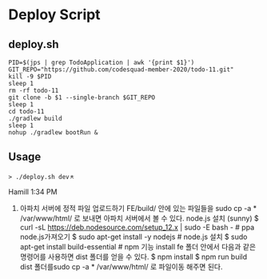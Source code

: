 # Deploy Script

## deploy.sh

```shell script
PID=$(jps | grep TodoApplication | awk '{print $1}')
GIT_REPO="https://github.com/codesquad-member-2020/todo-11.git"
kill -9 $PID
sleep 1
rm -rf todo-11
git clone -b $1 --single-branch $GIT_REPO
sleep 1
cd todo-11
./gradlew build
sleep 1
nohup ./gradlew bootRun &
```

## Usage

```shell script
> ./deploy.sh devㅊ
```






Hamill  1:34 PM
1. 아파치 서버에 정적 파일 업로드하기
FE/build/ 안에 있는 파일들을 sudo cp -a * /var/www/html/ 로 보내면 아파치 서버에서 볼 수 있다.
node.js 설치 (sunny)
$ curl -sL https://deb.nodesource.com/setup_12.x | sudo -E bash - # ppa node.js가져오기
$ sudo apt-get install -y nodejs # node.js 설치
$ sudo apt-get install build-essential # npm 기능 install
fe 폴더 안에서 다음과 같은 명령어를 사용하면 dist 폴더를 얻을 수 있다.
$ npm install
$ npm run build
dist 폴더를sudo cp -a * /var/www/html/ 로 파일이동 해주면 된다.